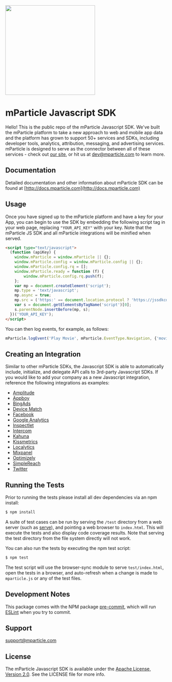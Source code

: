 <img src="https://static.mparticle.com/sdk/mp_logo_black.svg" width="280">

# mParticle Javascript SDK

Hello! This is the public repo of the mParticle Javascript SDK. We've built the mParticle platform to take a new approach to web and mobile app data and the platform has grown to support 50+ services and SDKs, including developer tools, analytics, attribution, messaging, and advertising services. mParticle is designed to serve as the connector between all of these services - check out [our site](http://mparticle.com), or hit us at dev@mparticle.com to learn more.

## Documentation
Detailed documentation and other information about mParticle SDK can be found at [http://docs.mparticle.com](http://docs.mparticle.com)

## Usage

Once you have signed up to the mParticle platform and have a key for your App, you can begin to use the SDK by embedding the following
script tag in your web page, replacing `"YOUR_API_KEY"` with your key. Note that the mParticle JS SDK and all mParticle integrations will be minified when served.

```html
<script type="text/javascript">
  (function (apiKey) {
    window.mParticle = window.mParticle || {};
    window.mParticle.config = window.mParticle.config || {};
    window.mParticle.config.rq = [];
    window.mParticle.ready = function (f) {
        window.mParticle.config.rq.push(f);
    };
    var mp = document.createElement('script');
    mp.type = 'text/javascript';
    mp.async = true;
    mp.src = ('https:' == document.location.protocol ? 'https://jssdkcdns' : 'http://jssdkcdn') + '.mparticle.com/js/v1/' + apiKey + '/mparticle.js';
    var s = document.getElementsByTagName('script')[0];
    s.parentNode.insertBefore(mp, s);
  })('YOUR_API_KEY');
</script>
```

You can then log events, for example, as follows:

```javascript
mParticle.logEvent('Play Movie', mParticle.EventType.Navigation, {'movie_length':'127 minutes','rating':'PG'});
```

## Creating an Integration

Similar to other mParticle SDKs, the Javascript SDK is able to automatically include, initialize, and delegate API calls to 3rd-party Javascript SDKs. If you would like to add your company as a new Javascript integration, reference the following integrations as examples:

- [Amplitude](https://github.com/mparticle-integrations/mparticle-javascript-integration-amplitude)
- [Appboy](https://github.com/mparticle-integrations/mparticle-javascript-integration-appboy)
- [BingAds](https://github.com/mparticle-integrations/mparticle-javascript-integration-bingads)
- [Device Match](https://github.com/mparticle-integrations/mparticle-javascript-integration-device-match)
- [Facebook](https://github.com/mparticle-integrations/mparticle-javascript-integration-facebook)
- [Google Analytics](https://github.com/mparticle-integrations/mparticle-javascript-integration-google-analytics)
- [Inspectlet](https://github.com/mparticle-integrations/mparticle-javascript-integration-inspectlet)
- [Intercom](https://github.com/mparticle-integrations/mparticle-javascript-integration-intercom)
- [Kahuna](https://github.com/mparticle-integrations/mparticle-javascript-integration-kahuna)
- [Kissmetrics](https://github.com/mparticle-integrations/mparticle-javascript-integration-kissmetrics)
- [Localytics](https://github.com/mparticle-integrations/mparticle-javascript-integration-localytics)
- [Mixpanel](https://github.com/mparticle-integrations/mparticle-javascript-integration-mixpanel)
- [Optimizely](https://github.com/mparticle-integrations/mparticle-javascript-integration-optimizely)
- [SimpleReach](https://github.com/mparticle-integrations/mparticle-javascript-integration-simplereach)
- [Twitter](https://github.com/mparticle-integrations/mparticle-javascript-integration-twitter)

## Running the Tests

Prior to running the tests please install all dev dependencies via an npm install:

```bash
$ npm install
```

A suite of test cases can be run by serving the `/test` directory from a web server (such as [serve](https://www.npmjs.com/package/serve)),
and pointing a web browser to `index.html`. This will execute the tests and also display code coverage results. Note that serving the test
directory from the file system directly will not work.

You can also run the tests by executing the npm test script:

```bash
$ npm test
```
The test script will use the browser-sync module to serve `test/index.html`, open the tests in a browser, and auto-refresh when a change is made to `mparticle.js` or any of the test files.

## Development Notes
This package comes with the NPM package [pre-commit](https://www.npmjs.com/package/pre-commit), which will run [ESLint](http://eslint.org/) when you try to commit.

## Support

<support@mparticle.com>

## License

The mParticle Javascript SDK is available under the [Apache License, Version 2.0](http://www.apache.org/licenses/LICENSE-2.0). See the LICENSE file for more info.
